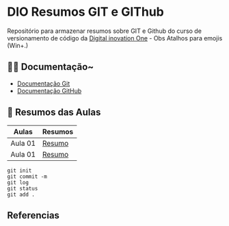 # DIO Resumos GIT e GIThub

Repositório para armazenar resumos sobre GIT e Github do curso de versionamento de código da [Digital inovation One](https://web.dio.me/home) - Obs Atalhos para emojis (Win+.)

## 🐱‍🐉 Documentação~

- [Documentação Git](https://git-scm.com/doc)
- [Documentação GitHub](https://docs.github.com/pt)

## 📀 Resumos das Aulas

| Aulas | Resumos |
|------|---------|
| Aula 01 | [Resumo]() |
| Aula 01 | [Resumo]() |

```
git init
git commit -m
git log
git status
git add .
```
## Referencias 